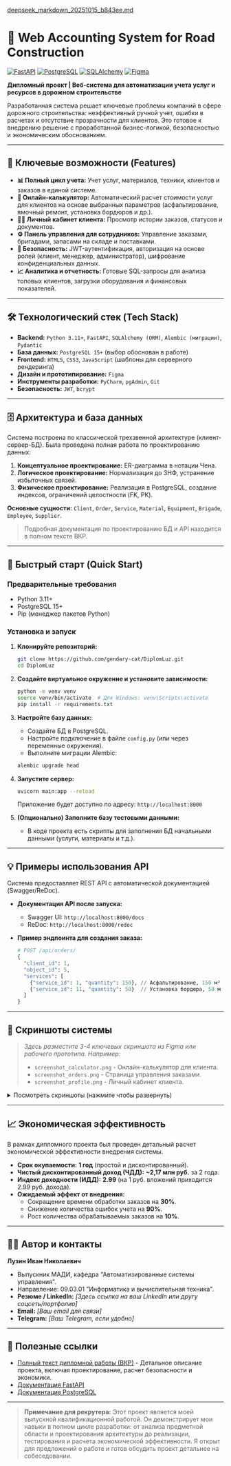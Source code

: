 [deepseek_markdown_20251015_b843ee.md](https://github.com/user-attachments/files/22925502/deepseek_markdown_20251015_b843ee.md)
# 🚧 Web Accounting System for Road Construction

[![FastAPI](https://img.shields.io/badge/FastAPI-005571?style=for-the-badge&logo=fastapi)](https://fastapi.tiangolo.com)
[![PostgreSQL](https://img.shields.io/badge/PostgreSQL-316192?style=for-the-badge&logo=postgresql&logoColor=white)](https://www.postgresql.org/)
[![SQLAlchemy](https://img.shields.io/badge/SQLAlchemy-1.4-brightgreen?style=for-the-badge)](https://www.sqlalchemy.org/)
[![Figma](https://img.shields.io/badge/Figma-F24E1E?style=for-the-badge&logo=figma&logoColor=white)](https://figma.com)

**Дипломный проект | Веб-система для автоматизации учета услуг и ресурсов в дорожном строительстве**

Разработанная система решает ключевые проблемы компаний в сфере дорожного строительства: неэффективный ручной учет, ошибки в расчетах и отсутствие прозрачности для клиентов. Это готовое к внедрению решение с проработанной бизнес-логикой, безопасностью и экономическим обоснованием.

---

## 🎯 Ключевые возможности (Features)

*   **📊 Полный цикл учета:** Учет услуг, материалов, техники, клиентов и заказов в единой системе.
*   **🧮 Онлайн-калькулятор:** Автоматический расчет стоимости услуг для клиентов на основе выбранных параметров (асфальтирование, ямочный ремонт, установка бордюров и др.).
*   **👨‍💼 Личный кабинет клиента:** Просмотр истории заказов, статусов и документов.
*   **⚙️ Панель управления для сотрудников:** Управление заказами, бригадами, запасами на складе и поставками.
*   **🔐 Безопасность:** JWT-аутентификация, авторизация на основе ролей (клиент, менеджер, администратор), шифрование конфиденциальных данных.
*   **📈 Аналитика и отчетность:** Готовые SQL-запросы для анализа топовых клиентов, загрузки оборудования и финансовых показателей.

---

## 🛠️ Технологический стек (Tech Stack)

*   **Backend:** `Python 3.11+`, `FastAPI`, `SQLAlchemy (ORM)`, `Alembic (миграции)`, `Pydantic`
*   **База данных:** `PostgreSQL 15+` (выбор обоснован в работе)
*   **Frontend:** `HTML5`, `CSS3`, `JavaScript` (шаблоны для серверного рендеринга)
*   **Дизайн и прототипирование:** `Figma`
*   **Инструменты разработки:** `PyCharm`, `pgAdmin`, `Git`
*   **Безопасность:** `JWT`, `bcrypt`

---

## 🗄️ Архитектура и база данных

Система построена по классической трехзвенной архитектуре (клиент-сервер-БД). Была проведена полная работа по проектированию данных:

1.  **Концептуальное проектирование:** ER-диаграмма в нотации Чена.
2.  **Логическое проектирование:** Нормализация до 3НФ, устранение избыточных связей.
3.  **Физическое проектирование:** Реализация в PostgreSQL, создание индексов, ограничений целостности (FK, PK).

**Основные сущности:** `Client`, `Order`, `Service`, `Material`, `Equipment`, `Brigade`, `Employee`, `Supplier`.

> Подробная документация по проектированию БД и API находится в полном тексте ВКР.

---

## 🚀 Быстрый старт (Quick Start)

### Предварительные требования

*   Python 3.11+
*   PostgreSQL 15+
*   Pip (менеджер пакетов Python)

### Установка и запуск

1.  **Клонируйте репозиторий:**
    ```bash
    git clone https://github.com/gendary-cat/DiplomLuz.git
    cd DiplomLuz
    ```

2.  **Создайте виртуальное окружение и установите зависимости:**
    ```bash
    python -m venv venv
    source venv/bin/activate  # Для Windows: venv\Scripts\activate
    pip install -r requirements.txt
    ```

3.  **Настройте базу данных:**
    *   Создайте БД в PostgreSQL.
    *   Настройте подключение в файле `config.py` (или через переменные окружения).
    *   Выполните миграции Alembic:
    ```bash
    alembic upgrade head
    ```

4.  **Запустите сервер:**
    ```bash
    uvicorn main:app --reload
    ```
    Приложение будет доступно по адресу: `http://localhost:8000`

5.  **(Опционально) Заполните базу тестовыми данными:**
    *   В коде проекта есть скрипты для заполнения БД начальными данными (услуги, материалы и т.д.).

---

## 💡 Примеры использования API

Система предоставляет REST API с автоматической документацией (Swagger/ReDoc).

*   **Документация API после запуска:**
    *   Swagger UI: `http://localhost:8000/docs`
    *   ReDoc: `http://localhost:8000/redoc`

*   **Пример эндпоинта для создания заказа:**
    ```python
    # POST /api/orders/
    {
      "client_id": 1,
      "object_id": 5,
      "services": [
        {"service_id": 1, "quantity": 150}, // Асфальтирование, 150 м²
        {"service_id": 11, "quantity": 50}  // Установка бордюра, 50 м
      ]
    }
    ```

---

## 📸 Скриншоты системы

> *Здесь разместите 3-4 ключевых скриншота из Figma или рабочего прототипа. Например:*
> *   `screenshot_calculator.png` - Онлайн-калькулятор для клиента.
> *   `screenshot_orders.png` - Страница управления заказами.
> *   `screenshot_profile.png` - Личный кабинет клиента.

<details>
<summary>Посмотреть скриншоты (нажмите чтобы развернуть)</summary>

**Онлайн-калькулятор:**
![Калькулятор](docs/screenshots/calculator.png)

**Панель управления заказами:**
![Заказы](docs/screenshots/orders.png)

</details>

---

## 📈 Экономическая эффективность

В рамках дипломного проекта был проведен детальный расчет экономической эффективности внедрения системы.

*   **Срок окупаемости:** **1 год** (простой и дисконтированный).
*   **Чистый дисконтированный доход (ЧДД):** **~2,17 млн руб.** за 2 года.
*   **Индекс доходности (ИДД):** **2.99** (на 1 руб. вложений приходится 2.99 руб. дохода).
*   **Ожидаемый эффект от внедрения:**
    *   Сокращение времени обработки заказов на **30%**.
    *   Снижение количества ошибок учета на **90%**.
    *   Рост количества обрабатываемых заказов на **10%**.

---

## 👨‍🎓 Автор и контакты

**Лузин Иван Николаевич**
*   Выпускник МАДИ, кафедра "Автоматизированные системы управления".
*   Направление: 09.03.01 "Информатика и вычислительная техника".
*   **Резюме / LinkedIn:** *[Здесь ссылка на ваш LinkedIn или другу соцсеть/портфолио]*
*   **Email:** *[Ваш email для связи]*
*   **Telegram:** *[Ваш Telegram, если удобно]*

---

## 🔗 Полезные ссылки

*   [Полный текст дипломной работы (ВКР)](ВКР_ЛузинИН_4бАСУ1.docx) - Детальное описание проекта, включая проектирование, расчет безопасности и экономики.
*   [Документация FastAPI](https://fastapi.tiangolo.com/)
*   [Документация PostgreSQL](https://www.postgresql.org/docs/)

---

> **Примечание для рекрутера:** Этот проект является моей выпускной квалификационной работой. Он демонстрирует мои навыки в полном цикле разработки: от анализа предметной области и проектирования архитектуры до реализации, тестирования и расчета экономической эффективности. Я открыт для предложений о работе и готов обсудить проект детальнее на собеседовании.

